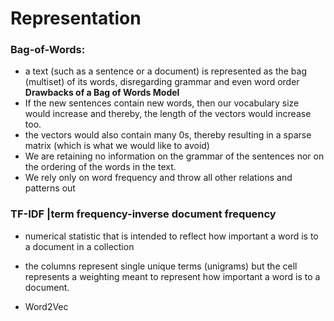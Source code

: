 # Representation
### Bag-of-Words: 
- a text (such as a sentence or a document) is represented as the bag (multiset) of its words, disregarding grammar and even word order
**Drawbacks of a Bag of Words Model**
- If the new sentences contain new words, then our vocabulary size would increase and thereby, the length of the vectors would increase too.
- the vectors would also contain many 0s, thereby resulting in a sparse matrix (which is what we would like to avoid)
- We are retaining no information on the grammar of the sentences nor on the ordering of the words in the text. 
- We rely only on word frequency and throw all other relations and patterns out

### TF-IDF |term frequency-inverse document frequency
- numerical statistic that is intended to reflect how important a word is to a document in a collection 
- the columns represent single unique terms (unigrams) but the cell represents a weighting meant to represent how important a word is to a document.

- Word2Vec

